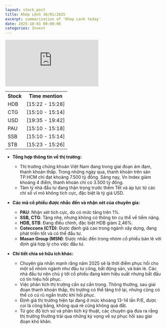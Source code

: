 ```yaml
---
layout: stock_post
title: Khớp Lệnh 10/01/2025
excerpt: summarization of 'Khop Lenh today'
date: 2025-10-01 00:00:00
categories: Invest
---
```


<iframe id="player" src="https://www.youtube.com/embed/ytvyUpEcrKc?enablejsapi=1" frameborder="0" allow="accelerometer; autoplay; clipboard-write; encrypted-media; gyroscope; picture-in-picture; web-share" allowfullscreen></iframe>

<table><tr><th>Stock</th><th>Time mention</th></tr><tr><td scope='row'>HDB</td><td><a onclick='go_to(922.3)'>[15:22 - 15:28] </a></td></tr><tr><td scope='row'>CTG</td><td><a onclick='go_to(910.96)'>[15:10 - 15:14] </a></td></tr><tr><td scope='row'>USD</td><td><a onclick='go_to(1175.6)'>[19:35 - 19:42] </a></td></tr><tr><td scope='row'>PAU</td><td><a onclick='go_to(910.96)'>[15:10 - 15:18] </a></td></tr><tr><td scope='row'>SSB</td><td><a onclick='go_to(910.96)'>[15:10 - 15:14] </a></td></tr><tr><td scope='row'>STB</td><td><a onclick='go_to(923.52)'>[15:23 - 15:26] </a></td></tr></table>

- **Tổng hợp thông tin về thị trường:**
  - Thị trường chứng khoán Việt Nam đang trong giai đoạn ảm đạm, thanh khoản thấp. Trong những ngày qua, thanh khoản trên sàn TP.HCM chỉ đạt khoảng 7.500 tỷ đồng. Sáng nay, Vn Index giảm khoảng 4 điểm, thanh khoản chỉ có 3.500 tỷ đồng.
  - Tâm lý nhà đầu tư đang thận trọng trước thềm Tết và áp lực từ các chỉ số vĩ mô không tích cực, đặc biệt là tỷ giá USD.

- **Các mã cổ phiếu được nhắc đến và nhận xét của chuyên gia:**
  - **PAU**: Nhận xét tích cực, do có mức tăng trên 1%.
  - **SSB, CTG**: Tăng nhẹ, nhưng không có thông tin cụ thể về tiềm năng.
  - **HDB, STB**: Đang điều chỉnh, đặc biệt HDB giảm 2,46%.
  - **Coteccons (CTD)**: Được đánh giá cao trong ngành xây dựng, đang phát triển tốt và có thể đầu tư.
  - **Masan Group (MSN)**: Được nhắc đến trong nhóm cổ phiếu bán lẻ với định giá hợp lý cho việc đầu tư.

- **Chi tiết chia sẻ hữu ích khác:**
  - Chuyên gia nhấn mạnh rằng năm 2025 sẽ là thời điểm phục hồi cho một số nhóm ngành như đầu tư công, bất động sản, và bán lẻ. Các nhà đầu tư nên chú ý tới cổ phiếu đang kém hiệu suất nhưng bắt đầu có tín hiệu hồi phục.
  - Việc phân tích thị trường cần sự cẩn trọng. Thông thường, sau giai đoạn thanh khoản thấp, thị trường có thể tăng trở lại, nhưng cũng có thể có cú rũ ngắn trước khi hồi phục. 
  - Định giá thị trường hiện tại đang ở mức khoảng 13-14 lần P/E, được coi là công bằng, không quá rẻ cũng không quá đắt.
  - Từ góc độ lịch sử và phân tích kỹ thuật, các chuyên gia đưa ra rằng thị trường thường trải qua những kỳ vọng về sự phục hồi sau giai đoạn khó khăn.